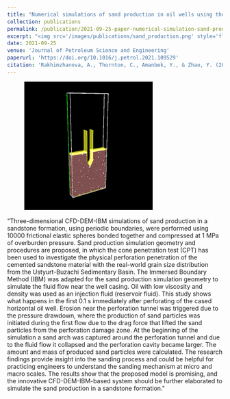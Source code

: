 ```yaml
---
title: "Numerical simulations of sand production in oil wells using the CFD-DEM-IBM approach"
collection: publications
permalink: /publication/2021-09-25-paper-numerical-simulation-sand-production
excerpt: "<img src='/images/publications/sand_production.png' style='float:left;width:62px;height:120px;'>"
date: 2021-09-25
venue: 'Journal of Petroleum Science and Engineering'
paperurl: 'https://doi.org/10.1016/j.petrol.2021.109529'
citation: 'Rakhimzhanova, A., Thornton, C., Amanbek, Y., & Zhao, Y. (2021). Numerical simulations of sand production in oil wells using the CFD-DEM-IBM approach. Journal of Petroleum Science and Engineering, 109529.'
---
```



<figure>
  <p align="center">
  <div class="">
  <img src="/images/publications/CPT.png"  alt="">
  <figcaption></figcaption>
  </div>
  </p>
</figure>


"Three-dimensional CFD-DEM-IBM simulations of sand production in a sandstone formation, using periodic boundaries, were performed using 10000 frictional elastic spheres bonded together and compressed at 1 MPa of overburden pressure. Sand production simulation geometry and procedures are proposed, in which the cone penetration test (CPT) has been used to investigate the physical perforation penetration of the cemented sandstone material with the real-world grain size distribution from the Ustyurt-Buzachi Sedimentary Basin. The Immersed Boundary Method (IBM) was adapted for the sand production simulation geometry to simulate the fluid flow near the well casing. Oil with low viscosity and density was used as an injection fluid (reservoir fluid). This study shows what happens in the first 0.1 s immediately after perforating of the cased horizontal oil well. Erosion near the perforation tunnel was triggered due to the pressure drawdown, where the production of sand particles was initiated during the first flow due to the drag force that lifted the sand particles from the perforation damage zone. At the beginning of the simulation a sand arch was captured around the perforation tunnel and due to the fluid flow it collapsed and the perforation cavity became larger. The amount and mass of produced sand particles were calculated. The research findings provide insight into the sanding process and could be helpful for practicing engineers to understand the sanding mechanism at micro and macro scales. The results show that the proposed model is promising, and the innovative CFD-DEM-IBM-based system should be further elaborated to simulate the sand production in a sandstone formation."


